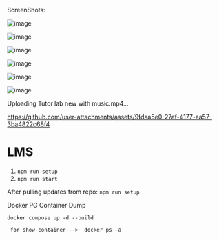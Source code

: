 ScreenShots:

![image](https://github.com/user-attachments/assets/9b9e179c-9567-412e-95ff-60433c2003d4)

![image](https://github.com/user-attachments/assets/a9ac7af7-93ba-47d3-8eeb-47b7a1d7b53e)

![image](https://github.com/user-attachments/assets/a4d2d78b-b1e4-4898-81c7-098f8240a8fe)

![image](https://github.com/user-attachments/assets/d40aa679-ac57-403d-9f08-a9bfe29e4b47)

![image](https://github.com/user-attachments/assets/e6e8ffca-b94b-405d-9e20-bafc11b1b141)

![image](https://github.com/user-attachments/assets/c34b2f88-5da2-41b6-8ebd-3325be866e22)



Uploading Tutor lab new with music.mp4…

https://github.com/user-attachments/assets/9fdaa5e0-27af-4177-aa57-3ba4822c68f4
# LMS

1. `npm run setup`
2. `npm run start`

After pulling updates from repo: `npm run setup`

Docker PG Container Dump

`docker compose up -d --build`

` for show container--->  docker ps -a`
